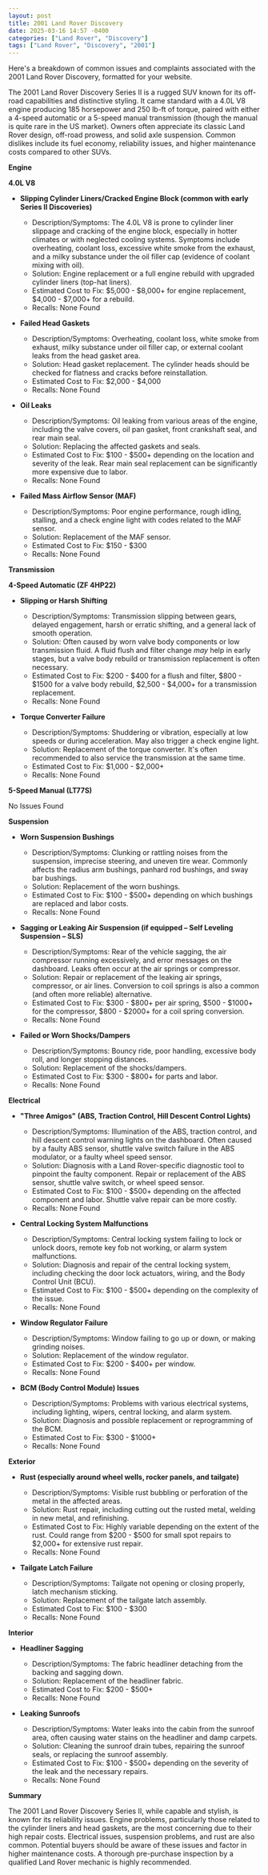 ```yaml
---
layout: post
title: 2001 Land Rover Discovery
date: 2025-03-16 14:57 -0400
categories: ["Land Rover", "Discovery"]
tags: ["Land Rover", "Discovery", "2001"]
---
```

Here's a breakdown of common issues and complaints associated with the 2001 Land Rover Discovery, formatted for your website.

The 2001 Land Rover Discovery Series II is a rugged SUV known for its off-road capabilities and distinctive styling. It came standard with a 4.0L V8 engine producing 185 horsepower and 250 lb-ft of torque, paired with either a 4-speed automatic or a 5-speed manual transmission (though the manual is quite rare in the US market). Owners often appreciate its classic Land Rover design, off-road prowess, and solid axle suspension. Common dislikes include its fuel economy, reliability issues, and higher maintenance costs compared to other SUVs.

**Engine**

**4.0L V8**

*   **Slipping Cylinder Liners/Cracked Engine Block (common with early Series II Discoveries)**
    *   Description/Symptoms: The 4.0L V8 is prone to cylinder liner slippage and cracking of the engine block, especially in hotter climates or with neglected cooling systems. Symptoms include overheating, coolant loss, excessive white smoke from the exhaust, and a milky substance under the oil filler cap (evidence of coolant mixing with oil).
    *   Solution: Engine replacement or a full engine rebuild with upgraded cylinder liners (top-hat liners).
    *   Estimated Cost to Fix: $5,000 - $8,000+ for engine replacement, $4,000 - $7,000+ for a rebuild.
    *   Recalls: None Found

*   **Failed Head Gaskets**
    *   Description/Symptoms: Overheating, coolant loss, white smoke from exhaust, milky substance under oil filler cap, or external coolant leaks from the head gasket area.
    *   Solution: Head gasket replacement. The cylinder heads should be checked for flatness and cracks before reinstallation.
    *   Estimated Cost to Fix: $2,000 - $4,000
    *   Recalls: None Found

*   **Oil Leaks**
    *   Description/Symptoms: Oil leaking from various areas of the engine, including the valve covers, oil pan gasket, front crankshaft seal, and rear main seal.
    *   Solution: Replacing the affected gaskets and seals.
    *   Estimated Cost to Fix: $100 - $500+ depending on the location and severity of the leak. Rear main seal replacement can be significantly more expensive due to labor.
    *   Recalls: None Found

*   **Failed Mass Airflow Sensor (MAF)**
    *   Description/Symptoms: Poor engine performance, rough idling, stalling, and a check engine light with codes related to the MAF sensor.
    *   Solution: Replacement of the MAF sensor.
    *   Estimated Cost to Fix: $150 - $300
    *   Recalls: None Found

**Transmission**

**4-Speed Automatic (ZF 4HP22)**

*   **Slipping or Harsh Shifting**
    *   Description/Symptoms: Transmission slipping between gears, delayed engagement, harsh or erratic shifting, and a general lack of smooth operation.
    *   Solution: Often caused by worn valve body components or low transmission fluid. A fluid flush and filter change *may* help in early stages, but a valve body rebuild or transmission replacement is often necessary.
    *   Estimated Cost to Fix: $200 - $400 for a flush and filter, $800 - $1500 for a valve body rebuild, $2,500 - $4,000+ for a transmission replacement.
    *   Recalls: None Found

*   **Torque Converter Failure**
    *   Description/Symptoms: Shuddering or vibration, especially at low speeds or during acceleration.  May also trigger a check engine light.
    *   Solution: Replacement of the torque converter.  It's often recommended to also service the transmission at the same time.
    *   Estimated Cost to Fix: $1,000 - $2,000+
    *   Recalls: None Found

**5-Speed Manual (LT77S)**

No Issues Found

**Suspension**

*   **Worn Suspension Bushings**
    *   Description/Symptoms: Clunking or rattling noises from the suspension, imprecise steering, and uneven tire wear.  Commonly affects the radius arm bushings, panhard rod bushings, and sway bar bushings.
    *   Solution: Replacement of the worn bushings.
    *   Estimated Cost to Fix: $100 - $500+ depending on which bushings are replaced and labor costs.
    *   Recalls: None Found

*   **Sagging or Leaking Air Suspension (if equipped – Self Leveling Suspension – SLS)**
    *   Description/Symptoms: Rear of the vehicle sagging, the air compressor running excessively, and error messages on the dashboard. Leaks often occur at the air springs or compressor.
    *   Solution: Repair or replacement of the leaking air springs, compressor, or air lines. Conversion to coil springs is also a common (and often more reliable) alternative.
    *   Estimated Cost to Fix: $300 - $800+ per air spring, $500 - $1000+ for the compressor, $800 - $2000+ for a coil spring conversion.
    *   Recalls: None Found

*   **Failed or Worn Shocks/Dampers**
    *   Description/Symptoms: Bouncy ride, poor handling, excessive body roll, and longer stopping distances.
    *   Solution: Replacement of the shocks/dampers.
    *   Estimated Cost to Fix: $300 - $800+ for parts and labor.
    *   Recalls: None Found

**Electrical**

*   **"Three Amigos" (ABS, Traction Control, Hill Descent Control Lights)**
    *   Description/Symptoms: Illumination of the ABS, traction control, and hill descent control warning lights on the dashboard. Often caused by a faulty ABS sensor, shuttle valve switch failure in the ABS modulator, or a faulty wheel speed sensor.
    *   Solution: Diagnosis with a Land Rover-specific diagnostic tool to pinpoint the faulty component. Repair or replacement of the ABS sensor, shuttle valve switch, or wheel speed sensor.
    *   Estimated Cost to Fix: $100 - $500+ depending on the affected component and labor. Shuttle valve repair can be more costly.
    *   Recalls: None Found

*   **Central Locking System Malfunctions**
    *   Description/Symptoms: Central locking system failing to lock or unlock doors, remote key fob not working, or alarm system malfunctions.
    *   Solution: Diagnosis and repair of the central locking system, including checking the door lock actuators, wiring, and the Body Control Unit (BCU).
    *   Estimated Cost to Fix: $100 - $500+ depending on the complexity of the issue.
    *   Recalls: None Found

*   **Window Regulator Failure**
    *   Description/Symptoms: Window failing to go up or down, or making grinding noises.
    *   Solution: Replacement of the window regulator.
    *   Estimated Cost to Fix: $200 - $400+ per window.
    *   Recalls: None Found

*   **BCM (Body Control Module) Issues**
    *   Description/Symptoms: Problems with various electrical systems, including lighting, wipers, central locking, and alarm system.
    *   Solution: Diagnosis and possible replacement or reprogramming of the BCM.
    *   Estimated Cost to Fix: $300 - $1000+
    *   Recalls: None Found

**Exterior**

*   **Rust (especially around wheel wells, rocker panels, and tailgate)**
    *   Description/Symptoms: Visible rust bubbling or perforation of the metal in the affected areas.
    *   Solution: Rust repair, including cutting out the rusted metal, welding in new metal, and refinishing.
    *   Estimated Cost to Fix: Highly variable depending on the extent of the rust. Could range from $200 - $500 for small spot repairs to $2,000+ for extensive rust repair.
    *   Recalls: None Found

*   **Tailgate Latch Failure**
    *   Description/Symptoms: Tailgate not opening or closing properly, latch mechanism sticking.
    *   Solution: Replacement of the tailgate latch assembly.
    *   Estimated Cost to Fix: $100 - $300
    *   Recalls: None Found

**Interior**

*   **Headliner Sagging**
    *   Description/Symptoms: The fabric headliner detaching from the backing and sagging down.
    *   Solution: Replacement of the headliner fabric.
    *   Estimated Cost to Fix: $200 - $500+
    *   Recalls: None Found

*   **Leaking Sunroofs**
    *   Description/Symptoms: Water leaks into the cabin from the sunroof area, often causing water stains on the headliner and damp carpets.
    *   Solution: Cleaning the sunroof drain tubes, repairing the sunroof seals, or replacing the sunroof assembly.
    *   Estimated Cost to Fix: $100 - $500+ depending on the severity of the leak and the necessary repairs.
    *   Recalls: None Found

**Summary**

The 2001 Land Rover Discovery Series II, while capable and stylish, is known for its reliability issues. Engine problems, particularly those related to the cylinder liners and head gaskets, are the most concerning due to their high repair costs. Electrical issues, suspension problems, and rust are also common. Potential buyers should be aware of these issues and factor in higher maintenance costs. A thorough pre-purchase inspection by a qualified Land Rover mechanic is highly recommended.


